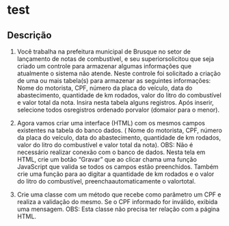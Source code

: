 # test

## Descrição 

1) Você trabalha na prefeitura municipal de Brusque no setor de lançamento de notas de combustível, e seu
superiorsolicitou que seja criado um controle para armazenar algumas informações que atualmente o sistema
não atende. Neste controle foi solicitado a criação de uma ou mais tabela(s) para armazenar as seguintes
informações: Nome do motorista, CPF, número da placa do veículo, data do abastecimento, quantidade de
km rodados, valor do litro do combustível e valor total da nota. Insira nesta tabela alguns registros. Após
inserir, selecione todos osregistros ordenado porvalor (domaior para o menor).

2) Agora vamos criar uma interface (HTML) com os mesmos campos existentes na tabela do banco dados. ( Nome
do motorista, CPF, número da placa do veículo, data do abastecimento, quantidade de km rodados, valor do
litro do combustível e valor total da nota). OBS: Não é necessário realizar conexão com o banco de dados.
Nesta tela em HTML, crie um botão “Gravar” que ao clicar chama uma função JavaScript que valida se todos
os campos estão preenchidos. Também crie uma função para ao digitar a quantidade de km rodados e o valor
do litro do combustível, preenchaautomaticamente o valortotal.

3) Crie uma classe com um método que recebe como parâmetro um CPF e realiza a validação do mesmo. Se o
CPF informado for inválido, exibida uma mensagem. OBS: Esta classe não precisa ter relação com a página
HTML.


